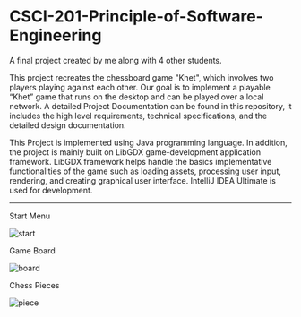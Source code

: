# CSCI-201-Principle-of-Software-Engineering
A final project created by me along with 4 other students. 

This project recreates the chessboard game "Khet", which involves two players playing against each other. Our goal is to implement a playable “Khet” game that runs on the desktop and can be played over a local network.
A detailed Project Documentation can be found in this repository, it includes the high level requirements, technical specifications, and the detailed design documentation.

This Project is implemented using Java programming language. In addition, the project is mainly built on LibGDX game-development application framework. LibGDX framework helps handle the basics implementative functionalities of the game such as loading assets, processing user input, rendering, and creating graphical user interface. IntelliJ IDEA Ultimate is used for development. 

-----------------------------------------------------------------------------------------------------------------------

Start Menu

![start](https://user-images.githubusercontent.com/35481665/70801023-8dba0380-1d62-11ea-9fdc-c387d15c8247.png)

Game Board

![board](https://user-images.githubusercontent.com/35481665/70801027-8eeb3080-1d62-11ea-8c13-dc1999938c38.png)

Chess Pieces

![piece](https://user-images.githubusercontent.com/35481665/70801025-8e529a00-1d62-11ea-925f-5c1a2c284c60.png)
